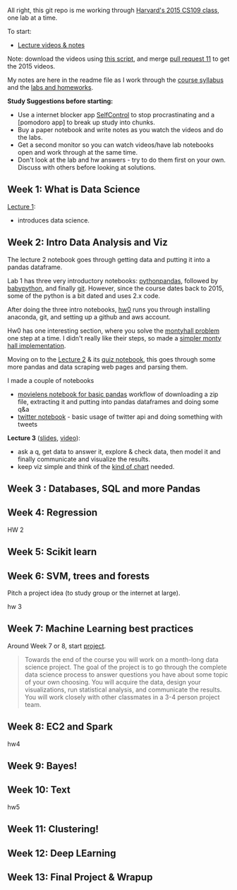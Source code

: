 All right, this git repo is me working through [Harvard's 2015 CS109 class](http://cs109.github.io/2015/), one lab at a time.

To start:
- [Lecture videos & notes](http://cs109.github.io/2015/pages/videos.html)

Note: download the videos using [this script](https://github.com/christopher-beckham/cs109-dl-videos), and merge [pull request 11](https://github.com/christopher-beckham/cs109-dl-videos/pull/11) to get the 2015 videos.

My notes are here in the readme file as I work through the [course syllabus](http://cs109.github.io/2015/pages/schedule.html) and the [labs and homeworks](https://porter.io/github.com/cs109/content). 

**Study Suggestions before starting:**

- Use a internet blocker app [SelfControl](https://selfcontrolapp.com/) to stop procrastinating and a [pomodoro app] to break up study into chunks. 
- Buy a paper notebook and write notes as you watch the videos and do the labs.
- Get a second monitor so you can watch videos/have lab notebooks open and work through at the same time.
- Don't look at the lab and hw answers - try to do them first on your own. Discuss with others before looking at solutions.

## Week 1: What is Data Science

[Lecture 1](https://github.com/khalido/cs109-2015/blob/master/Lectures/01-Introduction.pdf):

- introduces data science.  
 

## Week 2: Intro Data Analysis and Viz

The lecture 2 notebook goes through getting data and putting it into a pandas dataframe.

Lab 1 has three very introductory notebooks: [pythonpandas](https://github.com/khalido/cs109-2015/blob/master/Labs/2015lab1/Lab1-pythonpandas.ipynb), followed by [babypython](https://github.com/khalido/cs109-2015/blob/master/Labs/2015lab1/Lab1-babypython.ipynb), and finally [git](https://github.com/khalido/cs109-2015/blob/master/Labs/2015lab1/Lab1-git.ipynb). However, since the course dates back to 2015, some of the python is a bit dated and uses 2.x code. 

After doing the three intro notebooks, [hw0](https://github.com/khalido/cs109-2015/blob/master/Labs/2015lab1/hw0.ipynb) runs you through installing anaconda, git, and setting up a github and aws account.

Hw0 has one interesting section, where you solve the [montyhall problem](https://en.wikipedia.org/wiki/Monty_Hall_problem) one step at a time. I didn't really like their steps, so made a [simpler monty hall implementation](https://github.com/khalido/algorithims/blob/master/monty_hall.ipynb).

Moving on to the [Lecture 2](https://github.com/khalido/cs109-2015/blob/master/Lectures/02-DataScraping.ipynb) & its [quiz notebook](https://github.com/khalido/cs109-2015/blob/master/Lectures/02-DataScrapingQuizzes.ipynb), this goes through some more pandas and data scraping web pages and parsing them.

I made a couple of notebooks 

- [movielens notebook for basic pandas](https://github.com/khalido/cs109-2015/blob/master/movielens.ipynb) workflow of downloading a zip file, extracting it and putting into pandas dataframes and doing some q&a
- [twitter notebook](https://github.com/khalido/cs109-2015/blob/master/twitter.ipynb) - basic usage of twitter api and doing something with tweets 

**Lecture 3** ([slides](https://github.com/khalido/cs109-2015/blob/master/Lectures/03-EDA.pdf), [video](https://matterhorn.dce.harvard.edu/engage/player/watch.html?id=a4e81697-fd86-415c-9b29-c14ea7ec15f2)):

 - ask a q, get data to answer it, explore & check data, then model it and finally communicate and visualize the results.
 - keep viz simple and think of the [kind of chart](http://extremepresentation.typepad.com/blog/files/choosing_a_good_chart.pdf) needed. 


## Week 3 : Databases, SQL and more Pandas

## Week 4: Regression

HW 2

## Week 5: Scikit learn

## Week 6: SVM, trees and forests

Pitch a project idea (to study group or the internet at large).

hw 3

## Week 7: Machine Learning best practices

Around Week 7 or 8, start [project](http://cs109.github.io/2015/pages/projects.html).

> Towards the end of the course you will work on a month-long data science project. The goal of the project is to go through the complete data science process to answer questions you have about some topic of your own choosing. You will acquire the data, design your visualizations, run statistical analysis, and communicate the results. You will work closely with other classmates in a 3-4 person project team.


## Week 8: EC2 and Spark

hw4

## Week 9: Bayes!

## Week 10: Text

hw5

## Week 11: Clustering!

## Week 12: Deep LEarning

## Week 13: Final Project & Wrapup
